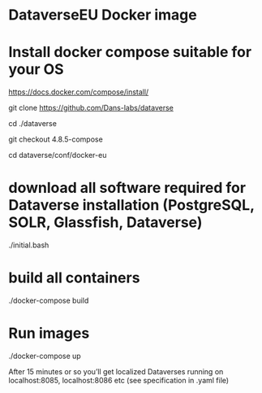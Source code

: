DataverseEU Docker image
===============
# Install docker compose suitable for your OS
https://docs.docker.com/compose/install/
 
git clone https://github.com/Dans-labs/dataverse

cd ./dataverse

git checkout 4.8.5-compose

cd dataverse/conf/docker-eu
 
# download all software required for Dataverse installation (PostgreSQL, SOLR, Glassfish, Dataverse)
./initial.bash
# build all containers
./docker-compose build
# Run images
./docker-compose up
 
After 15 minutes or so you’ll get localized Dataverses running on localhost:8085, localhost:8086 etc (see specification in .yaml file)
